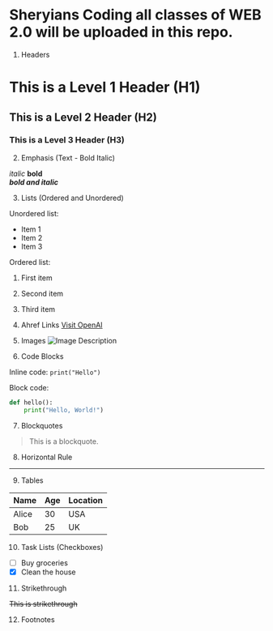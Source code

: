 # Sheryians Coding all classes of WEB 2.0 will be uploaded in this repo.


1. Headers

# This is a Level 1 Header (H1)
## This is a Level 2 Header (H2)
### This is a Level 3 Header (H3)

2. Emphasis (Text - Bold Italic)

*italic* 
**bold**  
***bold and italic***

3. Lists (Ordered and Unordered)

Unordered list:
- Item 1
- Item 2
- Item 3

Ordered list:
1. First item
2. Second item
3. Third item


4. Ahref Links
[Visit OpenAI](https://www.openai.com)

5. Images
![Image Description](https://www.behindwoods.com/image-gallery-stills/photos-1/priyamani/images/priyamani-01.jpg)

6. Code Blocks

Inline code: `print("Hello")`

Block code:
```python
def hello():
    print("Hello, World!")
```

7. Blockquotes

> This is a blockquote.

8. Horizontal Rule

---

9. Tables

| Name      | Age | Location |
|-----------|-----|----------|
| Alice     | 30  | USA      |
| Bob       | 25  | UK       |

10. Task Lists (Checkboxes)

- [ ] Buy groceries
- [x] Clean the house

11. Strikethrough

~~This is strikethrough~~

12. Footnotes

[^1]: This is the footnote.


